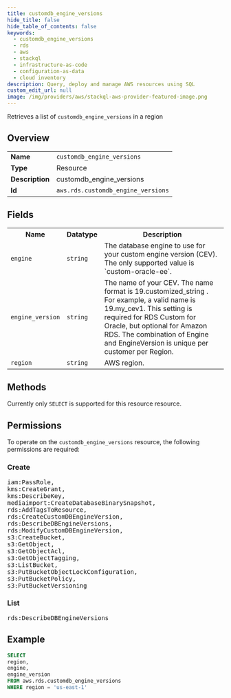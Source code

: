 ```yaml
---
title: customdb_engine_versions
hide_title: false
hide_table_of_contents: false
keywords:
  - customdb_engine_versions
  - rds
  - aws
  - stackql
  - infrastructure-as-code
  - configuration-as-data
  - cloud inventory
description: Query, deploy and manage AWS resources using SQL
custom_edit_url: null
image: /img/providers/aws/stackql-aws-provider-featured-image.png
---
```

Retrieves a list of <code>customdb_engine_versions</code> in a region

## Overview
<table><tbody>
<tr><td><b>Name</b></td><td><code>customdb_engine_versions</code></td></tr>
<tr><td><b>Type</b></td><td>Resource</td></tr>
<tr><td><b>Description</b></td><td>customdb_engine_versions</td></tr>
<tr><td><b>Id</b></td><td><code>aws.rds.customdb_engine_versions</code></td></tr>
</tbody></table>

## Fields
<table><tbody>
<tr><th>Name</th><th>Datatype</th><th>Description</th></tr>
<tr><td><code>engine</code></td><td><code>string</code></td><td>The database engine to use for your custom engine version (CEV). The only supported value is `custom-oracle-ee`.</td></tr>
<tr><td><code>engine_version</code></td><td><code>string</code></td><td>The name of your CEV. The name format is 19.customized_string . For example, a valid name is 19.my_cev1. This setting is required for RDS Custom for Oracle, but optional for Amazon RDS. The combination of Engine and EngineVersion is unique per customer per Region.</td></tr>
<tr><td><code>region</code></td><td><code>string</code></td><td>AWS region.</td></tr>

</tbody></table>

## Methods
Currently only <code>SELECT</code> is supported for this resource resource.

## Permissions

To operate on the <code>customdb_engine_versions</code> resource, the following permissions are required:

### Create
<pre>
iam:PassRole,
kms:CreateGrant,
kms:DescribeKey,
mediaimport:CreateDatabaseBinarySnapshot,
rds:AddTagsToResource,
rds:CreateCustomDBEngineVersion,
rds:DescribeDBEngineVersions,
rds:ModifyCustomDBEngineVersion,
s3:CreateBucket,
s3:GetObject,
s3:GetObjectAcl,
s3:GetObjectTagging,
s3:ListBucket,
s3:PutBucketObjectLockConfiguration,
s3:PutBucketPolicy,
s3:PutBucketVersioning</pre>

### List
<pre>
rds:DescribeDBEngineVersions</pre>


## Example
```sql
SELECT
region,
engine,
engine_version
FROM aws.rds.customdb_engine_versions
WHERE region = 'us-east-1'
```
